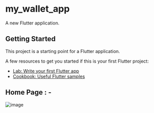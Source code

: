 # my_wallet_app

A new Flutter application.

## Getting Started

This project is a starting point for a Flutter application.

A few resources to get you started if this is your first Flutter project:

- [Lab: Write your first Flutter app](https://flutter.dev/docs/get-started/codelab)
- [Cookbook: Useful Flutter samples](https://flutter.dev/docs/cookbook)

## Home Page : -

![image](https://res.cloudinary.com/singhprateek089/image/upload/v1603253553/Screenshot_20201021-091948_xkzds6.png)
